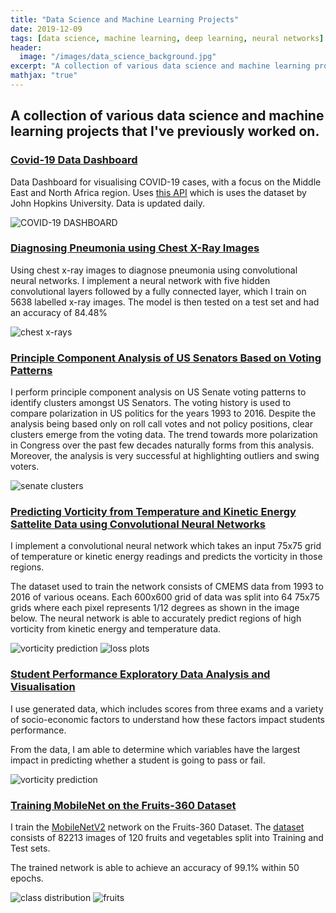 ```yaml
---
title: "Data Science and Machine Learning Projects"
date: 2019-12-09
tags: [data science, machine learning, deep learning, neural networks]
header:
  image: "/images/data_science_background.jpg"
excerpt: "A collection of various data science and machine learning projects that I’ve previously worked on."
mathjax: "true"
---
```



## A collection of various data science and machine learning projects that I've previously worked on.

### [Covid-19 Data Dashboard](https://moe9195.github.io/covid19/#/)
Data Dashboard for visualising COVID-19 cases, with a focus on the Middle East and North Africa region. Uses [this API](https://github.com/backtrackbaba/covid-api) which is uses the dataset by John Hopkins University. Data is updated daily.

<img src="{{ site.url }}{{ site.baseurl }}/images/covid19.png" alt="COVID-19 DASHBOARD">

### [Diagnosing Pneumonia using Chest X-Ray Images](https://nbviewer.jupyter.org/github/moe9195/Machine-Learning-Projects/blob/master/chest_xray.ipynb)

Using chest x-ray images to diagnose pneumonia using convolutional neural networks. I implement a neural network with five hidden convolutional layers followed by a fully connected layer, which I train on 5638 labelled x-ray images. The model is then tested on a test set and had an accuracy of 84.48% 


<img src="{{ https://www.kaggle.com/paultimothymooney/chest-xray-pneumonia }}{{ https://www.kaggle.com/paultimothymooney/chest-xray-pneumonia }}/images/xray.png" alt="chest x-rays">

### [Principle Component Analysis of US Senators Based on Voting Patterns](https://nbviewer.jupyter.org/github/moe9195/Machine-Learning-Projects/blob/master/US_Senate.ipynb)

I perform principle component analysis on US Senate voting patterns to identify clusters amongst US Senators. The voting history is used to compare polarization in US politics for the years 1993 to 2016. Despite the analysis being based only on roll call votes and not policy positions, clear clusters emerge from the voting data. The trend towards more polarization in Congress over the past few decades naturally forms from this analysis. Moreover, the analysis is very successful at highlighting outliers and swing voters.

 <img src="{{ site.url }}{{ site.baseurl }}/images/senate_clusters.jpg" alt="senate clusters">

### [Predicting Vorticity from Temperature and Kinetic Energy Sattelite Data using Convolutional Neural Networks](https://nbviewer.jupyter.org/github/moe9195/OceanData/blob/master/report.ipynb)

I implement a convolutional neural network which takes an input 75x75 grid of temperature or kinetic energy readings and predicts the vorticity in those regions.

The dataset used to train the network consists of CMEMS data from 1993 to 2016 of various oceans. Each 600x600 grid of data was split into 64 75x75 grids where each pixel represents 1/12 degrees as shown in the image below. The neural network is able to accurately predict regions of high vorticity from kinetic energy and temperature data.


 <img src="{{ site.url }}{{ site.baseurl }}/images/vorticity.jpg" alt="vorticity prediction">
 <img src="{{ site.url }}{{ site.baseurl }}/images/ocean_loss.jpg" alt="loss plots">
 
### [Student Performance Exploratory Data Analysis and Visualisation](https://nbviewer.jupyter.org/github/moe9195/Machine-Learning-Projects/blob/master/exam_performance.ipynb)
 
I use generated data, which includes scores from three exams and a variety of socio-economic factors to understand how these factors impact students performance.  

From the data, I am able to determine which variables have the largest impact in predicting whether a student is going to pass or fail.

 <img src="{{ site.url }}{{ site.baseurl }}/images/exams.png" alt="vorticity prediction">
 
 
 
### [Training MobileNet on the Fruits-360 Dataset](https://nbviewer.jupyter.org/github/moe9195/Machine-Learning-Projects/blob/master/fruits.ipynb)

I train the [MobileNetV2](https://arxiv.org/abs/1801.04381) network on the Fruits-360 Dataset. The [dataset](https://github.com/Horea94/Fruit-Images-Dataset) consists of 82213 images of 120 fruits and vegetables split into Training and Test sets. 

The trained network is able to achieve an accuracy of 99.1% within 50 epochs.

 <img src="{{ site.url }}{{ site.baseurl }}/images/fruits1.png" alt="class distribution">
 <img src="{{ site.url }}{{ site.baseurl }}/images/fruits2.png" alt="fruits">
 
 

